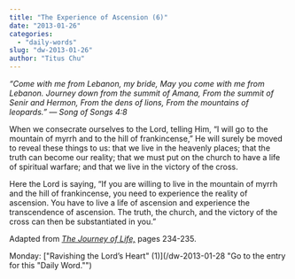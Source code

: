 ```yaml
---
title: "The Experience of Ascension (6)"
date: "2013-01-26"
categories: 
  - "daily-words"
slug: "dw-2013-01-26"
author: "Titus Chu"
---
```


_“Come with me from Lebanon, my bride,_ _May you come with me from Lebanon._ _Journey down from the summit of Amana,_ _From the summit of Senir and Hermon,_ _From the dens of lions,_ _From the mountains of leopards.”_ _— Song of Songs 4:8_

When we consecrate ourselves to the Lord, telling Him, “I will go to the mountain of myrrh and to the hill of frankincense,” He will surely be moved to reveal these things to us: that we live in the heavenly places; that the truth can become our reality; that we must put on the church to have a life of spiritual warfare; and that we live in the victory of the cross.

Here the Lord is saying, “If you are willing to live in the mountain of myrrh and the hill of frankincense, you need to experience the reality of ascension. You have to live a life of ascension and experience the transcendence of ascension. The truth, the church, and the victory of the cross can then be substantiated in you.”

Adapted from _[The Journey of Life,](/book-journey "Go to the listing for this book.")_ pages 234-235.

Monday: ["Ravishing the Lord’s Heart" (1)](/dw-2013-01-28 "Go to the entry for this "Daily Word."")

